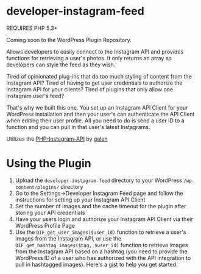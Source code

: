 developer-instagram-feed
================

REQUIRES PHP 5.3+

Coming soon to the WordPress Plugin Repository.

Allows developers to easily connect to the Instagram API and provides functions for retrieving a user's photos. It only returns an array so developers can style the feed as they wish.

Tired of opinionated plug-ins that do too much styling of content from the Instagram API? Tired of having to get user credentials to authorize the Instagram API for your clients? Tired of plugins that only allow one Instagram user's feed?

That's why we built this one. You set up an Instagram API Client for your WordPress installation and then your user's can authenticate the API Client when editing their user profile. All you need to do is send a user ID to a function and you can pull in that user's latest Instagrams.

Utilizes the [PHP-Instagram-API](https://github.com/galen/PHP-Instagram-API) by [galen](https://github.com/galen/)

Using the Plugin
==========

1.  Upload the `developer-instagram-feed` directory to your WordPress `/wp-content/plugins/` directory
2.  Go to the Settings->Developer Instagram Feed page and follow the instructions for setting up your Instagram API Client
3.  Set the number of images and the cache timeout for the plugin after storing your API credentials
4.  Have your users login and authorize your Instagram API Client via their WordPress Profile Page
5.  Use the `DIF_get_user_images($user_id)` function to retrieve a user's images from the Instagram API, or use the `DIF_get_hashtag_images($tag, $user_id)` function to retrieve images from the Instagram API based on a hashtag (you need to provide the WordPress ID of a user who has authorized with the API integration to pull in hashtagged images). Here's a [gist](https://gist.github.com/ericrallen/8393004) to help you get started.